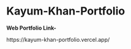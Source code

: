 # Kayum-Khan-Portfolio

<b>Web Portfolio Link- </b>
<p>
  https://kayum-khan-portfolio.vercel.app/
</p>

